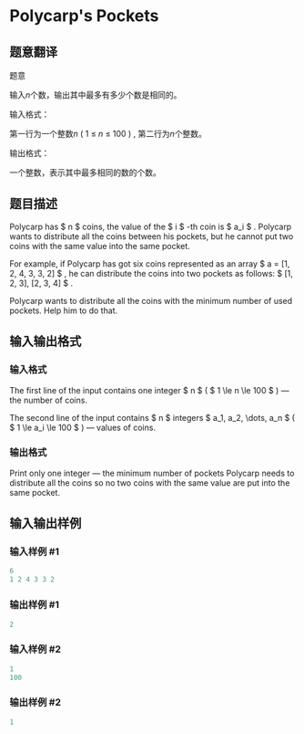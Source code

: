 # Polycarp&#039;s Pockets

## 题意翻译

题意

输入$n$个数，输出其中最多有多少个数是相同的。

输入格式：

第一行为一个整数$n$ ( 1 $\le$ $n$ $\le$ 100 ) , 第二行为$n$个整数。

输出格式：

一个整数，表示其中最多相同的数的个数。

## 题目描述

Polycarp has $ n $ coins, the value of the $ i $ -th coin is $ a_i $ . Polycarp wants to distribute all the coins between his pockets, but he cannot put two coins with the same value into the same pocket.

For example, if Polycarp has got six coins represented as an array $ a = [1, 2, 4, 3, 3, 2] $ , he can distribute the coins into two pockets as follows: $ [1, 2, 3], [2, 3, 4] $ .

Polycarp wants to distribute all the coins with the minimum number of used pockets. Help him to do that.

## 输入输出格式

### 输入格式

The first line of the input contains one integer $ n $ ( $ 1 \le n \le 100 $ ) — the number of coins.

The second line of the input contains $ n $ integers $ a_1, a_2, \dots, a_n $ ( $ 1 \le a_i \le 100 $ ) — values of coins.

### 输出格式

Print only one integer — the minimum number of pockets Polycarp needs to distribute all the coins so no two coins with the same value are put into the same pocket.

## 输入输出样例

### 输入样例 #1

```cpp
6
1 2 4 3 3 2

```
### 输出样例 #1

```cpp
2

```
### 输入样例 #2

```cpp
1
100

```
### 输出样例 #2

```cpp
1

```
